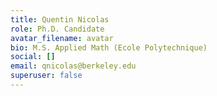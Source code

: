 ```yaml
---
title: Quentin Nicolas
role: Ph.D. Candidate
avatar_filename: avatar
bio: M.S. Applied Math (Ecole Polytechnique)
social: []
email: qnicolas@berkeley.edu
superuser: false
---
```

